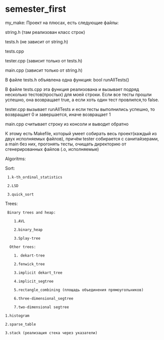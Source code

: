 # semester_first
my_make:
Проект на плюсах, есть следующие файлы:

string.h (там реализован класс строк)

tests.h (не зависит от string.h)

tests.cpp 

tester.cpp (зависит только от tests.h)

main.cpp (зависит только от string.h)

В файле tests.h объявлена одна функция: bool runAllTests()

В файле tests.cpp эта функция реализована и вызывает подряд несколько тестов(простых) для моей строки. Если все тесты прошли успешно, она возвращает true, а если хоть один тест провлился,то false.

tester.cpp вызывает runAllTests и если тесты выполнились успешно, то возвращает 0 и завершается, иначе возвращает 1

main.cpp считывает строку из консоли и выводит обратно

К этому есть Makefile, который умеет собирать весь проект(каждый из двух исполняемых файлов), причём tester собирается с санитайзерами, а main без них, прогонять тесты, очищать директорию от сгенерированных файлов (.o, исполняемые)

Algoritms:

   Sort:
   
     1.k-th_ordinal_statistics
     
     2.LSD
     
     3.quick_sort
     
   Trees:
   
     Binary trees and heap:
     
        1.AVL
        
        2.binary_heap
        
        3.Splay-tree
        
      Other trees:
      
        1. dekart-tree
        
        2.fenwick_tree
        
        3.implicit dekart_tree
        
        4.implicit_segtree
        
        5.rectangle_combining (площадь объединения прямоугольников)
        
        6.three-dimensional_segtree
        
        7.two-dimensional segtree
    
    1.histogram
    
    2.sparse_table
    
    3.stack (реализация стека через указатели)
        
       
      
    
